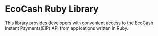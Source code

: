 # EcoCash Ruby Library
This library provides developers with convenient access to the EcoCash Instant Payments(EIP) API from applications written in Ruby.
